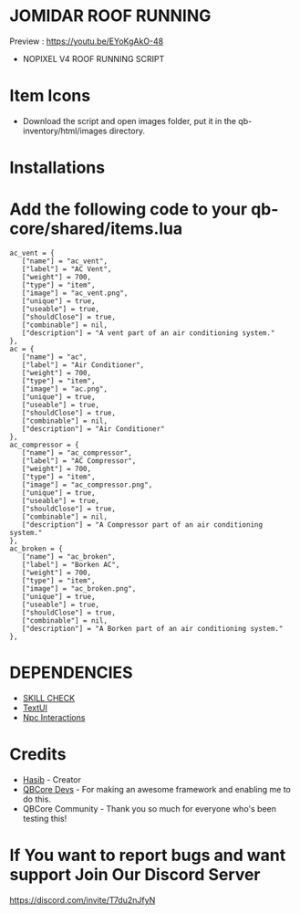 # JOMIDAR ROOF RUNNING 
Preview : https://youtu.be/EYoKgAkO-48
* NOPIXEL V4 ROOF RUNNING SCRIPT

# Item Icons

* Download the script and open images folder, put it in the qb-inventory/html/images directory.
# Installations

# Add the following code to your qb-core/shared/items.lua

 ```
ac_vent = {
    ["name"] = "ac_vent",
    ["label"] = "AC Vent",
    ["weight"] = 700,
    ["type"] = "item",
    ["image"] = "ac_vent.png",
    ["unique"] = true,
    ["useable"] = true,
    ["shouldClose"] = true,
    ["combinable"] = nil,
    ["description"] = "A vent part of an air conditioning system."
},
ac = {
    ["name"] = "ac",
    ["label"] = "Air Conditioner",
    ["weight"] = 700,
    ["type"] = "item",
    ["image"] = "ac.png",
    ["unique"] = true,
    ["useable"] = true,
    ["shouldClose"] = true,
    ["combinable"] = nil,
    ["description"] = "Air Conditioner"
},
ac_compressor = {
    ["name"] = "ac_compressor",
    ["label"] = "AC Compressor",
    ["weight"] = 700,
    ["type"] = "item",
    ["image"] = "ac_compressor.png",
    ["unique"] = true,
    ["useable"] = true,
    ["shouldClose"] = true,
    ["combinable"] = nil,
    ["description"] = "A Compressor part of an air conditioning system."
},
ac_broken = {
    ["name"] = "ac_broken",
    ["label"] = "Borken AC",
    ["weight"] = 700,
    ["type"] = "item",
    ["image"] = "ac_broken.png",
    ["unique"] = true,
    ["useable"] = true,
    ["shouldClose"] = true,
    ["combinable"] = nil,
    ["description"] = "A Borken part of an air conditioning system."
},
```
# DEPENDENCIES
* [SKILL CHECK](https://github.com/Haaasib/nopixelV4minigame)
* [TextUI](https://github.com/Haaasib/j-textui)
* [Npc Interactions](https://github.com/Haaasib/NopixelV4NPCDialogue)
  
# Credits
* [Hasib](https://github.com/Haaasib/) - Creator
* [QBCore Devs](https://github.com/qbcore-framework/) - For making an awesome framework and enabling me to do this.
* QBCore Community - Thank you so much for everyone who's been testing this!

# If You want to report bugs and want support Join Our Discord Server 
https://discord.com/invite/T7du2nJfyN
